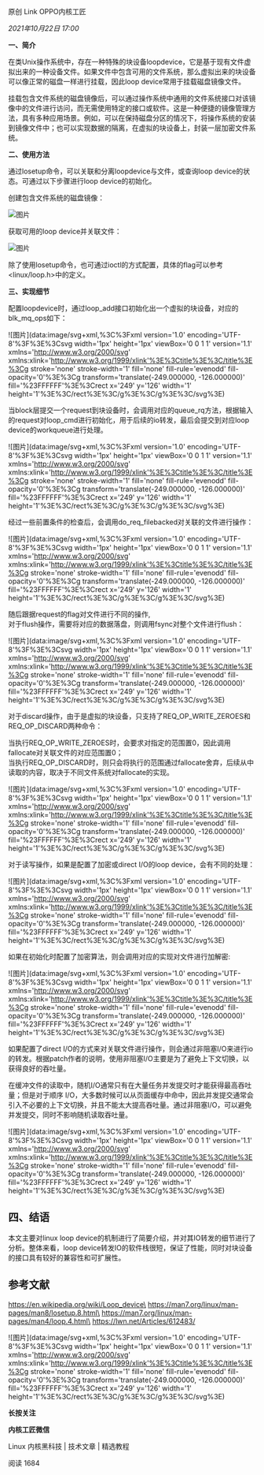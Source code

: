 原创 Link OPPO内核工匠

_2021年10月22日 17:00_

**一、简介**

在类Unix操作系统中，存在一种特殊的块设备loopdevice，它是基于现有文件虚拟出来的一种设备文件。如果文件中包含可用的文件系统，那么虚拟出来的块设备可以像正常的磁盘一样进行挂载，因此loop device常用于挂载磁盘镜像文件。

挂载包含文件系统的磁盘镜像后，可以通过操作系统中通用的文件系统接口对该镜像中的文件进行访问，而无需使用特定的接口或软件。这是一种便捷的镜像管理方法，具有多种应用场景。例如，可以在保持磁盘分区的情况下，将操作系统的安装到镜像文件中；也可以实现数据的隔离，在虚拟的块设备上，封装一层加密文件系统。

**二、使用方法**

通过losetup命令，可以关联和分离loopdevice与文件，或查询loop device的状态。可通过以下步骤进行loop device的初始化。

创建包含文件系统的磁盘镜像：

![图片](https://mmbiz.qpic.cn/mmbiz_png/d4hoYJlxOjNMRVVAc0SuvId7t5TRcdoZrLpsUlM0neGibSNJQibwOfunQfwCAgA3thhN8J3vib2oCpJn5CFI1iaOMA/640?wx_fmt=png&wxfrom=13&tp=wxpic)

获取可用的loop device并关联文件：

![图片](https://mmbiz.qpic.cn/mmbiz_png/d4hoYJlxOjNMRVVAc0SuvId7t5TRcdoZ2HKRibQibmchFOxQUksjEGekb3OkCgXsUH57gAicOR9PJNP22EwEa2gpw/640?wx_fmt=png&tp=wxpic&wxfrom=5&wx_lazy=1&wx_co=1)

除了使用losetup命令，也可通过ioctl的方式配置，具体的flag可以参考\<linux/loop.h>中的定义。

**三、实现细节**

配置loopdevice时，通过loop_add接口初始化出一个虚拟的块设备，对应的blk_mq_ops如下：

!\[图片\](data:image/svg+xml,%3C%3Fxml version='1.0' encoding='UTF-8'%3F%3E%3Csvg width='1px' height='1px' viewBox='0 0 1 1' version='1.1' xmlns='http://www.w3.org/2000/svg' xmlns:xlink='http://www.w3.org/1999/xlink'%3E%3Ctitle%3E%3C/title%3E%3Cg stroke='none' stroke-width='1' fill='none' fill-rule='evenodd' fill-opacity='0'%3E%3Cg transform='translate(-249.000000, -126.000000)' fill='%23FFFFFF'%3E%3Crect x='249' y='126' width='1' height='1'%3E%3C/rect%3E%3C/g%3E%3C/g%3E%3C/svg%3E)

当block层提交一个request到块设备时，会调用对应的queue_rq方法，根据输入的request对loop_cmd进行初始化，用于后续的io转发，最后会提交到对应loop device的workqueue进行处理。

!\[图片\](data:image/svg+xml,%3C%3Fxml version='1.0' encoding='UTF-8'%3F%3E%3Csvg width='1px' height='1px' viewBox='0 0 1 1' version='1.1' xmlns='http://www.w3.org/2000/svg' xmlns:xlink='http://www.w3.org/1999/xlink'%3E%3Ctitle%3E%3C/title%3E%3Cg stroke='none' stroke-width='1' fill='none' fill-rule='evenodd' fill-opacity='0'%3E%3Cg transform='translate(-249.000000, -126.000000)' fill='%23FFFFFF'%3E%3Crect x='249' y='126' width='1' height='1'%3E%3C/rect%3E%3C/g%3E%3C/g%3E%3C/svg%3E)

经过一些前置条件的检查后，会调用do_req_filebacked对关联的文件进行操作：

!\[图片\](data:image/svg+xml,%3C%3Fxml version='1.0' encoding='UTF-8'%3F%3E%3Csvg width='1px' height='1px' viewBox='0 0 1 1' version='1.1' xmlns='http://www.w3.org/2000/svg' xmlns:xlink='http://www.w3.org/1999/xlink'%3E%3Ctitle%3E%3C/title%3E%3Cg stroke='none' stroke-width='1' fill='none' fill-rule='evenodd' fill-opacity='0'%3E%3Cg transform='translate(-249.000000, -126.000000)' fill='%23FFFFFF'%3E%3Crect x='249' y='126' width='1' height='1'%3E%3C/rect%3E%3C/g%3E%3C/g%3E%3C/svg%3E)

随后跟据request的flag对文件进行不同的操作,\
对于flush操作，需要将对应的数据落盘，则调用fsync对整个文件进行flush：

!\[图片\](data:image/svg+xml,%3C%3Fxml version='1.0' encoding='UTF-8'%3F%3E%3Csvg width='1px' height='1px' viewBox='0 0 1 1' version='1.1' xmlns='http://www.w3.org/2000/svg' xmlns:xlink='http://www.w3.org/1999/xlink'%3E%3Ctitle%3E%3C/title%3E%3Cg stroke='none' stroke-width='1' fill='none' fill-rule='evenodd' fill-opacity='0'%3E%3Cg transform='translate(-249.000000, -126.000000)' fill='%23FFFFFF'%3E%3Crect x='249' y='126' width='1' height='1'%3E%3C/rect%3E%3C/g%3E%3C/g%3E%3C/svg%3E)

对于discard操作，由于是虚拟的块设备，只支持了REQ_OP_WRITE_ZEROES和REQ_OP_DISCARD两种命令：

当执行REQ_OP_WRITE_ZEROES时，会要求对指定的范围置0，因此调用fallocate对关联文件的对应范围置0；\
当执行REQ_OP_DISCARD时，则只会将执行的范围通过fallocate舍弃，后续从中读取的内容，取决于不同文件系统对fallocate的实现。

!\[图片\](data:image/svg+xml,%3C%3Fxml version='1.0' encoding='UTF-8'%3F%3E%3Csvg width='1px' height='1px' viewBox='0 0 1 1' version='1.1' xmlns='http://www.w3.org/2000/svg' xmlns:xlink='http://www.w3.org/1999/xlink'%3E%3Ctitle%3E%3C/title%3E%3Cg stroke='none' stroke-width='1' fill='none' fill-rule='evenodd' fill-opacity='0'%3E%3Cg transform='translate(-249.000000, -126.000000)' fill='%23FFFFFF'%3E%3Crect x='249' y='126' width='1' height='1'%3E%3C/rect%3E%3C/g%3E%3C/g%3E%3C/svg%3E)

对于读写操作，如果是配置了加密或direct I/O的loop device，会有不同的处理：

!\[图片\](data:image/svg+xml,%3C%3Fxml version='1.0' encoding='UTF-8'%3F%3E%3Csvg width='1px' height='1px' viewBox='0 0 1 1' version='1.1' xmlns='http://www.w3.org/2000/svg' xmlns:xlink='http://www.w3.org/1999/xlink'%3E%3Ctitle%3E%3C/title%3E%3Cg stroke='none' stroke-width='1' fill='none' fill-rule='evenodd' fill-opacity='0'%3E%3Cg transform='translate(-249.000000, -126.000000)' fill='%23FFFFFF'%3E%3Crect x='249' y='126' width='1' height='1'%3E%3C/rect%3E%3C/g%3E%3C/g%3E%3C/svg%3E)

如果在初始化时配置了加密算法，则会调用对应的实现对文件进行加解密:

!\[图片\](data:image/svg+xml,%3C%3Fxml version='1.0' encoding='UTF-8'%3F%3E%3Csvg width='1px' height='1px' viewBox='0 0 1 1' version='1.1' xmlns='http://www.w3.org/2000/svg' xmlns:xlink='http://www.w3.org/1999/xlink'%3E%3Ctitle%3E%3C/title%3E%3Cg stroke='none' stroke-width='1' fill='none' fill-rule='evenodd' fill-opacity='0'%3E%3Cg transform='translate(-249.000000, -126.000000)' fill='%23FFFFFF'%3E%3Crect x='249' y='126' width='1' height='1'%3E%3C/rect%3E%3C/g%3E%3C/g%3E%3C/svg%3E)

如果配置了direct I/O的方式来对关联文件进行操作，则会通过非阻塞I/O来进行io的转发。根据patch作者的说明，使用非阻塞I/O主要是为了避免上下文切换，以获得良好的吞吐量。

在缓冲文件的读取中，随机I/O通常只有在大量任务并发提交时才能获得最高吞吐量；但是对于顺序 I/O，大多数时候可以从页面缓存中命中，因此并发提交通常会引入不必要的上下文切换，并且不能太大提高吞吐量。通过非阻塞I/O，可以避免并发提交，同时不影响随机读取吞吐量。

!\[图片\](data:image/svg+xml,%3C%3Fxml version='1.0' encoding='UTF-8'%3F%3E%3Csvg width='1px' height='1px' viewBox='0 0 1 1' version='1.1' xmlns='http://www.w3.org/2000/svg' xmlns:xlink='http://www.w3.org/1999/xlink'%3E%3Ctitle%3E%3C/title%3E%3Cg stroke='none' stroke-width='1' fill='none' fill-rule='evenodd' fill-opacity='0'%3E%3Cg transform='translate(-249.000000, -126.000000)' fill='%23FFFFFF'%3E%3Crect x='249' y='126' width='1' height='1'%3E%3C/rect%3E%3C/g%3E%3C/g%3E%3C/svg%3E)

## 

## **四、结语**

本文主要对linux loop device的机制进行了简要介绍，并对其IO转发的细节进行了分析。整体来看，loop device转发IO的软件栈很短，保证了性能，同时对块设备的接口具有较好的兼容性和可扩展性。

## 

## 

## 参考文献

https://en.wikipedia.org/wiki/Loop_device\
https://man7.org/linux/man-pages/man8/losetup.8.html\
https://man7.org/linux/man-pages/man4/loop.4.html\
https://lwn.net/Articles/612483/

!\[图片\](data:image/svg+xml,%3C%3Fxml version='1.0' encoding='UTF-8'%3F%3E%3Csvg width='1px' height='1px' viewBox='0 0 1 1' version='1.1' xmlns='http://www.w3.org/2000/svg' xmlns:xlink='http://www.w3.org/1999/xlink'%3E%3Ctitle%3E%3C/title%3E%3Cg stroke='none' stroke-width='1' fill='none' fill-rule='evenodd' fill-opacity='0'%3E%3Cg transform='translate(-249.000000, -126.000000)' fill='%23FFFFFF'%3E%3Crect x='249' y='126' width='1' height='1'%3E%3C/rect%3E%3C/g%3E%3C/g%3E%3C/svg%3E)

**长按关注**

**内核工匠微信**

Linux 内核黑科技 | 技术文章 | 精选教程

阅读 1684

​
